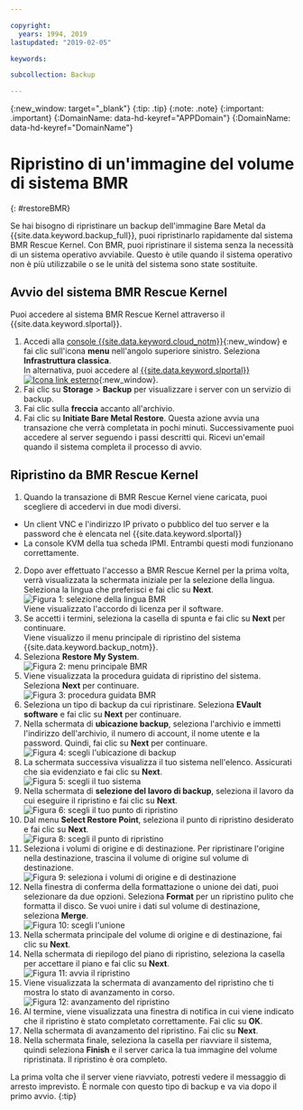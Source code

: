 ```yaml
---

copyright:
  years: 1994, 2019
lastupdated: "2019-02-05"

keywords:

subcollection: Backup

---
```

{:new_window: target="_blank"}
{:tip: .tip}
{:note: .note}
{:important: .important}
{:DomainName: data-hd-keyref="APPDomain"}
{:DomainName: data-hd-keyref="DomainName"}

# Ripristino di un'immagine del volume di sistema BMR
{: #restoreBMR}

Se hai bisogno di ripristinare un backup dell'immagine Bare Metal da {{site.data.keyword.backup_full}}, puoi ripristinarlo rapidamente dal sistema BMR Rescue Kernel. Con BMR, puoi ripristinare il sistema senza la necessità di un sistema operativo avviabile. Questo è utile quando il sistema operativo non è più utilizzabile o se le unità del sistema sono state sostituite.

## Avvio del sistema BMR Rescue Kernel

Puoi accedere al sistema BMR Rescue Kernel attraverso il {{site.data.keyword.slportal}}.
1. Accedi alla [console {{site.data.keyword.cloud_notm}}](https://{DomainName}){:new_window} e fai clic sull'icona **menu** nell'angolo superiore sinistro. Seleziona **Infrastruttura classica**.<br/>
   In alternativa, puoi accedere al [{{site.data.keyword.slportal}} ![Icona link esterno](../../icons/launch-glyph.svg "Icona link esterno")](https://control.softlayer.com/){:new_window}.
2. Fai clic su **Storage** > **Backup** per visualizzare i server con un servizio di backup.
3. Fai clic sulla **freccia** accanto all'archivio.
4. Fai clic su **Initiate Bare Metal Restore**. Questa azione avvia una transazione che verrà completata in pochi minuti. Successivamente puoi accedere al server seguendo i passi descritti qui. Ricevi un'email quando il sistema completa il processo di avvio.


## Ripristino da BMR Rescue Kernel

1. Quando la transazione di BMR Rescue Kernel viene caricata, puoi scegliere di accedervi in due modi diversi.
  - Un client VNC e l'indirizzo IP privato o pubblico del tuo server e la password che è elencata nel {{site.data.keyword.slportal}}
  - La console KVM della tua scheda IPMI.
  Entrambi questi modi funzionano correttamente.
2. Dopo aver effettuato l'accesso a BMR Rescue Kernel per la prima volta, verrà visualizzata la schermata iniziale per la selezione della lingua. Seleziona la lingua che preferisci e fai clic su **Next**.
<br/>![Figura 1: selezione della lingua BMR](/images/bmr1.png)<br/> Viene visualizzato l'accordo di licenza per il software.
3. Se accetti i termini, seleziona la casella di spunta e fai clic su **Next** per continuare. <br/> Viene visualizzo il menu principale di ripristino del sistema {{site.data.keyword.backup_notm}}.
4. Seleziona **Restore My System**.
<br/>![Figura 2: menu principale BMR](/images/bmr2.png)
5. Viene visualizzata la procedura guidata di ripristino del sistema. Seleziona **Next** per continuare.
<br/>![Figura 3: procedura guidata BMR](/images/bmr3.png)
6. Seleziona un tipo di backup da cui ripristinare. Seleziona **EVault software** e fai clic su **Next** per continuare.
7. Nella schermata di **ubicazione backup**, seleziona l'archivio e immetti l'indirizzo dell'archivio, il numero di account, il nome utente e la password. Quindi, fai clic su **Next** per continuare.
<br/>![Figura 4: scegli l'ubicazione di backup](/images/bmr4.png)
8. La schermata successiva visualizza il tuo sistema nell'elenco. Assicurati che sia evidenziato e fai clic su **Next**.
<br/>![Figura 5: scegli il tuo sistema](/images/bmr5.png)
9. Nella schermata di **selezione del lavoro di backup**, seleziona il lavoro da cui eseguire il ripristino e fai clic su **Next**.
<br/>![Figura 6: scegli il tuo punto di ripristino](/images/bmr6.png)
10. Dal menu **Select Restore Point**, seleziona il punto di ripristino desiderato e fai clic su **Next**.
<br/>![Figura 8: scegli il punto di ripristino](/images/bmr8.png)
11. Seleziona i volumi di origine e di destinazione. Per ripristinare l'origine nella destinazione, trascina il volume di origine sul volume di destinazione.
<br/>![Figura 9: seleziona i volumi di origine e di destinazione](/images/bmr9.png)
12. Nella finestra di conferma della formattazione o unione dei dati, puoi selezionare da due opzioni. Seleziona **Format** per un ripristino pulito che formatta il disco. Se vuoi unire i dati sul volume di destinazione, seleziona **Merge**.
<br/>![Figura 10: scegli l'unione](/images/bmr10.png)
13. Nella schermata principale del volume di origine e di destinazione, fai clic su **Next**.
14. Nella schermata di riepilogo del piano di ripristino, seleziona la casella per accettare il piano e fai clic su **Next**.
<br/>![Figura 11: avvia il ripristino](/images/bmr11.png)
15. Viene visualizzata la schermata di avanzamento del ripristino che ti mostra lo stato di avanzamento in corso.
<br/>![Figura 12: avanzamento del ripristino](/images/bmr12.png)
16. Al termine, viene visualizzata una finestra di notifica in cui viene indicato che il ripristino è stato completato correttamente. Fai clic su **OK**.
17. Nella schermata di avanzamento del ripristino. Fai clic su **Next**.
18. Nella schermata finale, seleziona la casella per riavviare il sistema, quindi seleziona **Finish** e il server carica la tua immagine del volume ripristinata.
  Il ripristino è ora completo. <br/>

  La prima volta che il server viene riavviato, potresti vedere il messaggio di arresto imprevisto. È normale con questo tipo di backup e va via dopo il primo avvio.
  {:tip}
